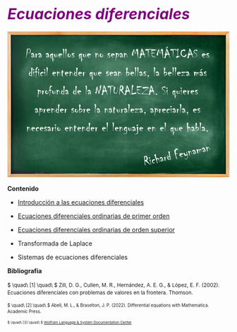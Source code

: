 # <font color="purple"><big><b><i>Ecuaciones diferenciales</i></b></big></font>

<img src="Frase-RF.png" width="870">

<b>Contenido</b>

* [Introducción a las ecuaciones diferenciales](https://github.com/Tlachino-M-FJ/Course-notes/blob/main/Ecuaciones-diferenciales/U1_Introducci%C3%B3n_ED.ipynb)
    
* [Ecuaciones diferenciales ordinarias de primer orden](https://github.com/Tlachino-M-FJ/Course-notes/blob/main/Ecuaciones-diferenciales/U2_EDO_de_primer_orden.ipynb)
    
* [Ecuaciones diferenciales ordinarias de orden superior](https://github.com/Tlachino-M-FJ/Course-notes/blob/main/Ecuaciones-diferenciales/U3_EDO_de_orden_superior.ipynb)
    
* Transformada de Laplace
    
* Sistemas de ecuaciones diferenciales

<b>Bibliografia</b>

<small> $ \quad\ [1] \quad\ $    Zill, D. G., Cullen, M. R., Hernández, A. E. G., & López, E. F. (2002). Ecuaciones diferenciales con problemas de valores en la frontera. Thomson.

<small> $ \quad\ [2] \quad\ $    Abell, M. L., & Braselton, J. P. (2022). Differential equations with Mathematica. Academic Press.

<small> $ \quad\ [3] \quad\ $    [Wolfram Language & System
Documentation Center](https://reference.wolfram.com/language/?source=nav)
